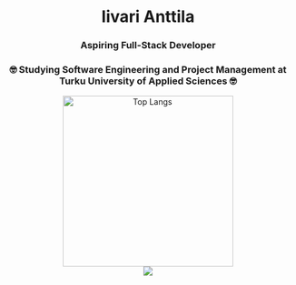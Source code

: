 <h1 align="center">Iivari Anttila</h1>
<h3 align="center">Aspiring Full-Stack Developer</h3>
<h3 align="center">🤓 Studying Software Engineering and Project Management at Turku University of Applied Sciences 🤓</h3>
<p align="center">
  <img src="https://github-readme-stats.vercel.app/api/top-langs/?username=iivariepic&theme=gruvbox&layout=compact" alt="Top Langs" width=300/>
  <br/>
  <img src="https://cdn.7tv.app/emote/01G4ZTECKR0002P97QQ94BDSP4/4x.webp"/>
</p>
